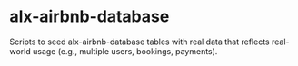 # alx-airbnb-database
Scripts to seed alx-airbnb-database tables with real data that reflects real-world usage (e.g., multiple users, bookings, payments).

